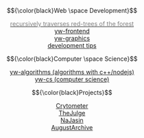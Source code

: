 $${\color{black}Web \space Development}$$

<p align="center">
<a href="https://github.com/wooleejaan/yw-playgrounds/tree/main/_red-trees">
<span style="color: gray;">recursively traverses red-trees of the forest</span></a><br>
<a href="https://github.com/wooleejaan/yw-frontend">yw-frontend</a><br>
<a href="https://github.com/wooleejaan/yw-graphics">yw-graphics</a><br>
<a href="https://github.com/wooleejaan/yw-playgrounds/tree/main/_tips">development tips</a><br>
</p>

$${\color{black}Computer \space Science}$$

<p align="center">
<a href="https://github.com/wooleejaan/yw-algorithms">yw-algorithms (algorithms with c++/nodejs)</a><br>
<a href="https://github.com/wooleejaan/yw-cs">yw-cs (computer science)</a><br>
</p>

$${\color{black}Projects}$$

<p align="center">
<a href="https://github.com/codeit-bootcamp-frontend/0-crypto-meter-technokings">Crytometer</a><br>
<a href="https://github.com/codeit-bootcamp-frontend/0-the-julge-young-developers">TheJulge</a><br>
<a href="https://github.com/najasin/na-jasin-fe">NaJasin</a><br>
<a href="https://github.com/wooleejaan/august-archive">AugustArchive</a><br>
</p>
